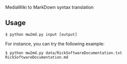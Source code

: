 MediaWiki to MarkDown syntax translation

Usage
-----

    $ python mw2md.py input [output]

For instance, you can try the following example:

    $ python mw2md.py data/RickSoftwareDocumentation.txt RickSoftwareDocumentation.md

